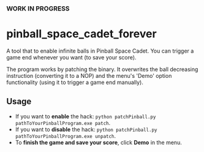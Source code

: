 ### WORK IN PROGRESS
# pinball_space_cadet_forever
A tool that to enable infinite balls in Pinball Space Cadet. You can trigger a game end whenever you want (to save your score).

The program works by patching the binary. It overwrites the ball decreasing instruction (converting it to a NOP) and the menu's 'Demo' option functionality (using it to trigger a game end manually).

## Usage
- If you want to ****enable**** the hack: `python patchPinball.py pathToYourPinballProgram.exe patch`.
- If you want to **disable** the hack: `python patchPinball.py pathToYourPinballProgram.exe unpatch`.
- To **finish the game and save your score**, click **Demo** in the menu.
